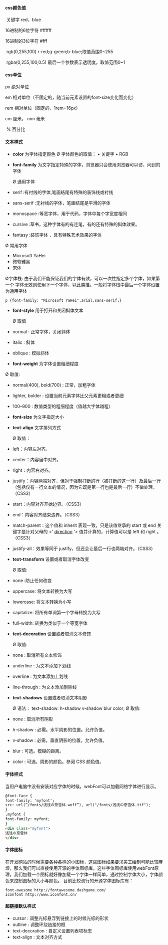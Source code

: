 #### css颜色值

​    关键字   red，blue

   16进制的6位字符   #ffffff

   16进制的3位字符   #fff

​    rgb(0,255,100) r-red;g-green;b-blue;取值范围0~255

​    rgba(0,255,100,0.5) 最后一个参数表示透明度，取值范围0~1

#### css单位

   px     绝对单位

   em    相对单位（不固定的，随当前元素设置的font-size变化而变化）

   rem   相对单位（固定的，1rem=16px）

   cm   厘米，  mm  毫米

​    %    百分比

#### 文本样式

-  **color** 为字体指定颜色
  Ø 字体颜色的取值：
  • 关键字
  • RGB

-  **font-family** 为文字指定特殊的字体，浏览器只会使用浏览器可以访、问到的字体

   Ø 通用字体

  -  serif  :有衬线的字体,笔画结尾有特殊的装饰线或衬线
  -  sans-serif :无衬线的字体，笔画结尾是平滑的字体
  -  monospace :等宽字体，用于代码，字体中每个字宽度相同
  -  cursive  :草书，这种字体有的有连笔，有的还有特殊的斜体效果。
  -  fantasy  :装饰字体 ，具有特殊艺术效果的字体

  Ø 常用字体

  -  Microsoft YaHei
  -  微软雅黑
  -  宋体

  Ø字体栈:
  由于我们不能保证我们的字体有效，可以一次性指定多个字体，如果第一个
  字体无效则使用下一个字体，以此类推。一般将字体栈中最后一个字体设置
  为通用字体

  ```html
  p {font-family: "Microsoft YaHei",arial,sans-serif;}
  ```

-  **font-style** 用于打开和关闭斜体文本

    Ø 取值

  -  normal : 正常字体，关闭斜体
  -  italic : 斜体
  -  oblique : 模拟斜体

-  **font-weight** 为字体设置粗细程度

  Ø 取值:

  -  normal(400), bold(700)  : 正常，加粗字体
  -  lighter, bolder : 设置当前元素字体比父元素更粗或者更细
  -  100–900  : 数值类型的粗细程度（值越大字体越粗）

-  **font-size** 为文字指定大小

-  **text-align** 文字排列方式

     Ø 取值：

  - left：内容左对齐。

  - center：内容居中对齐。

  - right：内容右对齐。

  - justify：内容两端对齐，但对于强制打断的行（被打断的这一行）及最后一行（包括仅有一行文本的情况，因为它既是第一行也是最后一行）不做处理。（CSS3）

  - start：内容对齐开始边界。（CSS3）

  - end：内容对齐结束边界。（CSS3）

  - match-parent：这个值和 inherit 表现一致，只是该值继承的 start 或 end 关键字是针对父母的 <' [direction](http://css.cuishifeng.cn/direction.html) '> 值并计算的，计算值可以是 left 和 right 。（CSS3）

  - justify-all：效果等同于 justify，但还会让最后一行也两端对齐。（CSS3）

-  **text-transform** 设置或者取消字体改变

    Ø 取值:

  -  none  :防止任何改变
  -  uppercase: 将文本转换为大写
  -  lowercase: 将文本转换为小写
  -  capitalize: 将所有单词第一个字母转换为大写
  -  full-width: 转换为类似于一个等宽字体

-  **text-decoration** 设置或者取消文本修饰

    Ø 取值:

  -  none : 取消所有文本修饰
  -  underline  : 为文本添加下划线
  -  overline  : 为文本添加上划线
  -  line-through : 为文本添加删除线

-  **text-shadows** 设置或者取消文本阴影

    Ø 语法：
  text-shadow: h-shadow v-shadow blur color;
  Ø 取值:

  - none : 取消所有阴影
  - h-shadow  : 必需。水平阴影的位置。允许负值。
  - v-shadow : 必需。垂直阴影的位置。允许负值。
  - blur : 可选。模糊的距离。
  - color : 可选。阴影的颜色。参阅 CSS 颜色值。

#### 字体样式

当用户电脑中没有安装对应字体的时候，webFont可以加载网络字体进行显示。

````html
@font-face {
font-family: 'myfont';
src: url(“/fonts/浅浅の奈雪体.woff”), url("/fonts/浅浅の奈雪体.ttf");
}
.myfont {
font-family: myfont;
}
<div class="myfont">
浅浅の奈雪体
</div>

````

#### 字体图标

在开发网站的时候需要各种各样的小图标，这些图标如果要求美工绘制可能比较麻烦，那么我们可以直接使用开源的字体图标库，这些字体图标库使用webFont原理，我们加载一个图标就好像加载一个字体一样简单，通过控制字体大小，字体颜色来控制图标的大小与颜色。
目前比较流行的开源字体图标库有：

```shell
font-awesome http://fontawesome.dashgame.com/
iconfont http://www.iconfont.cn/
```

#### 超链接默认样式

-  cursor : 调整光标悬浮到链接上的时候光标的形状
-  outline : 调整环绕链接的框
-  text-decoration : 自定义设置列表项标志
-  text-align : 文本对齐方式